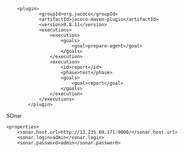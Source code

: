         <plugin>
				<groupId>org.jacoco</groupId>
				<artifactId>jacoco-maven-plugin</artifactId>
				<version>0.8.11</version>
				<executions>
					<execution>
						<goals>
							<goal>prepare-agent</goal>
						</goals>
					</execution>
					<execution>
						<id>report</id>
						<phase>test</phase>
						<goals>
							<goal>report</goal>
						</goals>
					</execution>
				</executions>
			</plugin>
			



SOnar 


    <properties>
		<sonar.host.url>http://13.235.69.171:9000/</sonar.host.url>
		<sonar.login>admin</sonar.login>
		<sonar.password>admin</sonar.password>
  </properties>
